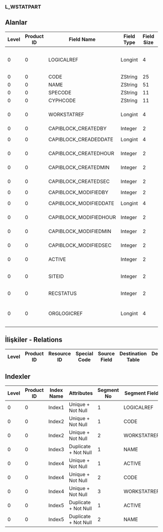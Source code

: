 ### L_WSTATPART

## Alanlar

**Level**|**Product ID**|**Field Name**|**Field Type**|**Field Size**|**Field Offset**|**Türkçe Açıklama**|**Expression**
-----|-----|-----|-----|-----|-----|-----|-----
0|0|LOGICALREF|Longint|4|0|İş istasyonu kalemleri log. Ref.|Workstation Items Logical Reference
0|0|CODE|ZString|25|4|Kod|Code
0|0|NAME|ZString|51|29|Adı|Name
0|0|SPECODE|ZString|11|80|Özel Kod|Aux. Code
0|0|CYPHCODE|ZString|11|91|Yetki Kodu|Auth. Code
0|0|WORKSTATREF|Longint|4|102|İş İstasyonları Ref.|Workstations Reference
0|0|CAPIBLOCK_CREATEDBY|Integer|2|106|Oluşturan|Created By
0|0|CAPIBLOCK_CREADEDDATE|Longint|4|108|Oluşturulma Tarihi|Created Date
0|0|CAPIBLOCK_CREATEDHOUR|Integer|2|112|Oluşturulma Saati|Created Hour
0|0|CAPIBLOCK_CREATEDMIN|Integer|2|114|Oluşturulma Dakikası|Created Minute
0|0|CAPIBLOCK_CREATEDSEC|Integer|2|116|Oluşturulma Saniyesi|Created Second
0|0|CAPIBLOCK_MODIFIEDBY|Integer|2|118|Değiştiren|Modified By
0|0|CAPIBLOCK_MODIFIEDDATE|Longint|4|120|Değiştirilme Tarihi|Modified Date
0|0|CAPIBLOCK_MODIFIEDHOUR|Integer|2|124|Değiştirilme Saati|Modified Hour
0|0|CAPIBLOCK_MODIFIEDMIN|Integer|2|126|Değiştirilme Dakikası|Modified Minute
0|0|CAPIBLOCK_MODIFIEDSEC|Integer|2|128|Değiştirilme Saniyesi|Modified Second
0|0|ACTIVE|Integer|2|130|Kullanım durumu|Usage Status
0|0|SITEID|Integer|2|132|Veri Merkezi|Data Processing Site
0|0|RECSTATUS|Integer|2|134|Kayıt Durumu|Record Status
0|0|ORGLOGICREF|Longint|4|136|Orijinal Kayıt Log. Ref.|Original Record Logical Reference

## İlişkiler - Relations
**Level**|**Product ID**|**Resource ID**|**Special Code**|**Source Field**|**Destination Table**|**Destination Field**|**Relation Type**|**Extra Condition**
-----|-----|-----|-----|-----|-----|-----|-----|-----

## Indexler
**Level**|**Product ID**|**Index Name**|**Attributes**|**Segment No**|**Segment Field**|**Sense**
-----|-----|-----|-----|-----|-----|-----
0|0|Index1|Unique + Not Null|1|LOGICALREF|Ascending
0|0|Index2|Unique + Not Null|1|CODE|Ascending
0|0|Index2|Unique + Not Null|2|WORKSTATREF|Ascending
0|0|Index3|Duplicate + Not Null|1|NAME|Ascending
0|0|Index4|Unique + Not Null|1|ACTIVE|Ascending
0|0|Index4|Unique + Not Null|2|CODE|Ascending
0|0|Index4|Unique + Not Null|3|WORKSTATREF|Ascending
0|0|Index5|Duplicate + Not Null|1|ACTIVE|Ascending
0|0|Index5|Duplicate + Not Null|2|NAME|Ascending

